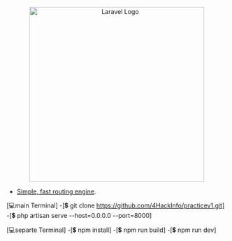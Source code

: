 <p align="center"><a href="https://laravel.com" target="_blank"><img src="https://raw.githubusercontent.com/laravel/art/master/logo-lockup/5%20SVG/2%20CMYK/1%20Full%20Color/laravel-logolockup-cmyk-red.svg" width="400" alt="Laravel Logo"></a></p>

- [Simple, fast routing engine](https://laravel.com/docs/routing).

[💻main Terminal]
-[💲 git clone https://github.com/4HackInfo/practicev1.git]
-[💲 php artisan serve --host=0.0.0.0 --port=8000]


[💻separte Terminal]
-[💲 npm install]
-[💲 npm run build]
-[💲 npm run dev]

